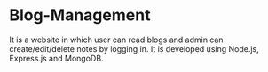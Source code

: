# Blog-Management
It is a website in which user can read blogs and admin can create/edit/delete notes by logging in. It is developed using Node.js, Express.js and MongoDB.
